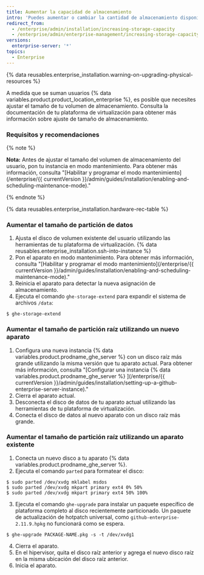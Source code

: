 ```yaml
---
title: Aumentar la capacidad de almacenamiento
intro: 'Puedes aumentar o cambiar la cantidad de almacenamiento disponible para los repositorios de Git, las bases de datos, los índices de búsqueda y otros datos de aplicaciones persistentes.'
redirect_from:
  - /enterprise/admin/installation/increasing-storage-capacity
  - /enterprise/admin/enterprise-management/increasing-storage-capacity
versions:
  enterprise-server: '*'
topics:
  - Enterprise
---
```


{% data reusables.enterprise_installation.warning-on-upgrading-physical-resources %}

A medida que se suman usuarios {% data variables.product.product_location_enterprise %}, es posible que necesites ajustar el tamaño de tu volumen de almacenamiento. Consulta la documentación de tu plataforma de virtualización para obtener más información sobre ajuste de tamaño de almacenamiento.

### Requisitos y recomendaciones

{% note %}

**Nota:** Antes de ajustar el tamaño del volumen de almacenamiento del usuario, pon tu instancia en modo mantenimiento. Para obtener más información, consulta "[Habilitar y programar el modo mantenimiento](/enterprise/{{ currentVersion }}/admin/guides/installation/enabling-and-scheduling-maintenance-mode)."

{% endnote %}

{% data reusables.enterprise_installation.hardware-rec-table %}

### Aumentar el tamaño de partición de datos

1. Ajusta el disco de volumen existente del usuario utilizando las herramientas de tu plataforma de virtualización.
{% data reusables.enterprise_installation.ssh-into-instance %}
3. Pon el aparato en modo mantenimiento. Para obtener más información, consulta "[Habilitar y programar el modo mantenimiento](/enterprise/{{ currentVersion }}/admin/guides/installation/enabling-and-scheduling-maintenance-mode)."
4. Reinicia el aparato para detectar la nueva asignación de almacenamiento.
5. Ejecuta el comando `ghe-storage-extend` para expandir el sistema de archivos `/data`:
  ```shell
  $ ghe-storage-extend
  ```

### Aumentar el tamaño de partición raíz utilizando un nuevo aparato

1. Configura una nueva instancia {% data variables.product.prodname_ghe_server %} con un disco raíz más grande utilizando la misma versión que tu aparato actual. Para obtener más información, consulta "[Configurar una instancia {% data variables.product.prodname_ghe_server %} ](/enterprise/{{ currentVersion }}/admin/guides/installation/setting-up-a-github-enterprise-server-instance)."
2. Cierra el aparato actual.
3. Desconecta el disco de datos de tu aparato actual utilizando las herramientas de tu plataforma de virtualización.
4. Conecta el disco de datos al nuevo aparato con un disco raíz más grande.

### Aumentar el tamaño de partición raíz utilizando un aparato existente

1. Conecta un nuevo disco a tu aparato {% data variables.product.prodname_ghe_server %}.
2. Ejecuta el comando `parted` para formatear el disco:
  ```shell
  $ sudo parted /dev/xvdg mklabel msdos
  $ sudo parted /dev/xvdg mkpart primary ext4 0% 50%
  $ sudo parted /dev/xvdg mkpart primary ext4 50% 100%
  ```
3. Ejecuta el comando `ghe-upgrade` para instalar un paquete específico de plataforma completo al disco recientemente particionado. Un paquete de actualización de hotpatch universal, como `github-enterprise-2.11.9.hpkg` no funcionará como se espera.
  ```shell
  $ ghe-upgrade PACKAGE-NAME.pkg -s -t /dev/xvdg1
  ```
4. Cierra el aparato.
5. En el hipervisor, quita el disco raíz anterior y agrega el nuevo disco raíz en la misma ubicación del disco raíz anterior.
6. Inicia el aparato.
